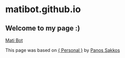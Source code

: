 # matibot.github.io

## Welcome to my page :)

[Mati Bot](http://matibot.com)

This page was based on [{ Personal }](https://github.com/PanosSakkos/personal-jekyll-theme) by [Panos Sakkos](https://github.com/PanosSakkos)
